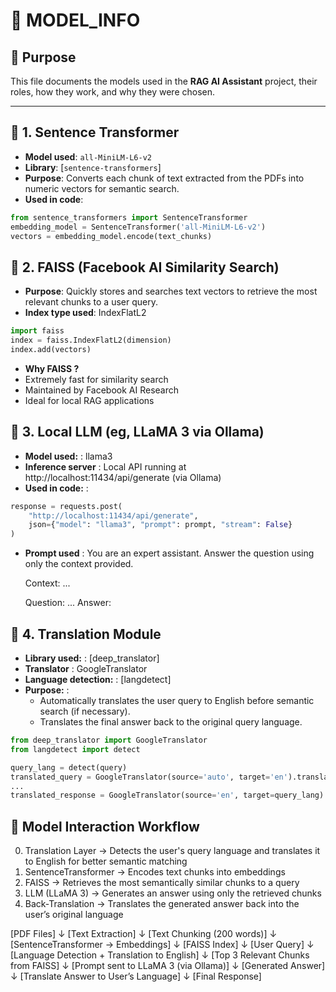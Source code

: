 # 🧠 MODEL_INFO

## 📌 Purpose

This file documents the models used in the **RAG AI Assistant** project, their roles, how they work, and why they were chosen.

---

## 🔹 1. Sentence Transformer

- **Model used**: `all-MiniLM-L6-v2`  
- **Library**: [`sentence-transformers`]  
- **Purpose**: Converts each chunk of text extracted from the PDFs into numeric vectors for semantic search.  
- **Used in code**:

```python
from sentence_transformers import SentenceTransformer
embedding_model = SentenceTransformer('all-MiniLM-L6-v2')
vectors = embedding_model.encode(text_chunks)
```

## 🔹 2. FAISS (Facebook AI Similarity Search)

- **Purpose**: Quickly stores and searches text vectors to retrieve the most relevant chunks to a user query.
- **Index type used**: IndexFlatL2

```python
import faiss
index = faiss.IndexFlatL2(dimension)
index.add(vectors)
```
- **Why FAISS ?**
- Extremely fast for similarity search
- Maintained by Facebook AI Research
- Ideal for local RAG applications

## 🔹 3. Local LLM (eg, LLaMA 3 via Ollama)

- **Model used:** : llama3
- **Inference server** : Local API running at http://localhost:11434/api/generate (via Ollama)
- **Used in code:** :

```python
response = requests.post(
    "http://localhost:11434/api/generate",
    json={"model": "llama3", "prompt": prompt, "stream": False}
)
```
- **Prompt used** :
    You are an expert assistant. Answer the question using only the context provided.

    Context:
    ...

    Question: ...
    Answer:

## 🔹 4. Translation Module

- **Library used:** : [deep_translator]
- **Translator** :  GoogleTranslator
- **Language detection:** : [langdetect]
- **Purpose:** :
    - Automatically translates the user query to English before semantic search (if necessary).
    - Translates the final answer back to the original query language.

```python
from deep_translator import GoogleTranslator
from langdetect import detect

query_lang = detect(query)
translated_query = GoogleTranslator(source='auto', target='en').translate(query)
...
translated_response = GoogleTranslator(source='en', target=query_lang).translate(response)
```

## 🧩 Model Interaction Workflow
0. Translation Layer → Detects the user's query language and translates it to English for better semantic matching
1. SentenceTransformer → Encodes text chunks into embeddings
2. FAISS → Retrieves the most semantically similar chunks to a query
3. LLM (LLaMA 3) → Generates an answer using only the retrieved chunks
4. Back-Translation → Translates the generated answer back into the user’s original language

[PDF Files]
   ↓
[Text Extraction]
   ↓
[Text Chunking (200 words)]
   ↓
[SentenceTransformer → Embeddings]
   ↓
[FAISS Index]
   ↓
[User Query]
   ↓
[Language Detection + Translation to English]
   ↓
[Top 3 Relevant Chunks from FAISS]
   ↓
[Prompt sent to LLaMA 3 (via Ollama)]
   ↓
[Generated Answer]
   ↓
[Translate Answer to User’s Language]
   ↓
[Final Response]

